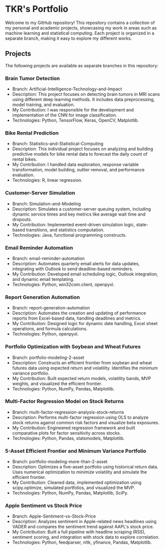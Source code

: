 # TKR's Portfolio
Welcome to my GitHub repository! This repository contains a collection of my personal and academic projects, showcasing my work in areas such as machine learning and statistical computing. Each project is organized in a separate branch, making it easy to explore my different works.

## Projects
The following projects are available as separate branches in this repository:


### Brain Tumor Detection
- Branch: Artificial-Intelligence-Technology-and-Impact
- Description: This project focuses on detecting brain tumors in MRI scans using different deep learning methods. It includes data preprocessing, model training, and evaluation.
- My Contribution: I was responsible for the development and implementation of the CNN for image classification.
- Technologies: Python, TensorFlow, Keras, OpenCV, Matplotlib.


### Bike Rental Prediction
- Branch: Statistics-and-Statistical-Computing
- Description: This individual project focuses on analyzing and building predictive models for bike rental data to forecast the daily count of rental bikes.
- My Contribution: I handled data exploration, response variable transformation, model building, outlier removal, and performance evaluation.
- Technologies: R, linear regression.


### Customer-Server Simulation
- Branch: Simulation-and-Modeling
- Description: Simulates a customer-server queuing system, including dynamic service times and key metrics like average wait time and dropouts.
- My Contribution: Implemented event-driven simulation logic, state-based transitions, and statistics computation.
- Technologies: Java, functional programming constructs.


### Email Reminder Automation
- Branch: email-reminder-automation
- Description: Automates quarterly email alerts for data updates, integrating with Outlook to send deadline-based reminders.
- My Contribution: Developed email scheduling logic, Outlook integration, and dynamic email templating.
- Technologies: Python, win32com.client, openpyxl.


### Report Generation Automation
- Branch: report-generation-automation
- Description: Automates the creation and updating of performance reports from Excel-based data, handling deadlines and metrics.
- My Contribution: Designed logic for dynamic date handling, Excel sheet operations, and formula calculations.
- Technologies: Python, openpyxl.


### Portfolio Optimization with Soybean and Wheat Futures
- Branch: portfolio-modeling-2-asset
- Description: Constructs an efficient frontier from soybean and wheat futures data using expected return and volatility. Identifies the minimum variance portfolio.
- My Contribution: Built expected return models, volatility bands, MVP weights, and visualized the efficient frontier.
- Technologies: Python, NumPy, Pandas, Matplotlib.


### Multi-Factor Regression Model on Stock Returns
- Branch: multi-factor-regression-analysis-stock-returns
- Description: Performs multi-factor regression using OLS to analyze stock returns against common risk factors and visualize beta exposures.
- My Contribution: Engineered regression framework and built comparative plots for factor sensitivity across stocks.
- Technologies: Python, Pandas, statsmodels, Matplotlib.


### 5-Asset Efficient Frontier and Minimum Variance Portfolio
- Branch: portfolio-modeling-more-than-2-asset
- Description: Optimizes a five-asset portfolio using historical return data. Uses numerical optimization to minimize volatility and simulate the efficient frontier.
- My Contribution: Cleaned data, implemented optimization using scipy.optimize, simulated portfolios, and visualized the MVP.
- Technologies: Python, NumPy, Pandas, Matplotlib, SciPy.

### Apple Sentiment vs Stock Price
- Branch: Apple-Sentiment-vs-Stock-Price
- Description: Analyzes sentiment in Apple-related news headlines using VADER and compares the sentiment trend against AAPL's stock price.
- My Contribution: Built a full pipeline with headline scraping (RSS), sentiment scoring, and integration with stock data to explore correlation.
- Technologies: Python, feedparser, nltk, yfinance, Pandas, Matplotlib.
